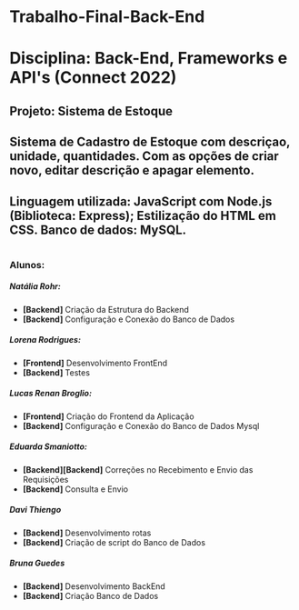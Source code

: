 # Trabalho-Final-Back-End

# Disciplina: Back-End, Frameworks e API's (Connect 2022)

## Projeto: Sistema de Estoque
## Sistema de Cadastro de Estoque com descriçao, unidade, quantidades. Com as opções de criar novo, editar descrição e apagar elemento.

## Linguagem utilizada: JavaScript com Node.js (Biblioteca: Express); Estilização do HTML em CSS. Banco de dados: MySQL.

#

### Alunos:

##### Natália Rohr:
<ul>
  <li><strong>[Backend]</strong> Criação da Estrutura do Backend</li>
  <li><strong>[Backend]</strong> Configuração e Conexão do Banco de Dados</li>
</ul>

##### Lorena Rodrigues:
<ul>
  <li><strong>[Frontend]</strong> Desenvolvimento FrontEnd</li>
  <li><strong>[Backend]</strong> Testes </li>
</ul>

##### Lucas Renan Broglio:
<ul>
  <li><strong>[Frontend]</strong> Criação do Frontend da Aplicação</li>
  <li><strong>[Backend]</strong> Configuração e Conexão do Banco de Dados Mysql</li>
</ul>

##### Eduarda Smaniotto:
<ul>
  <li><strong>[Backend][Backend]</strong> Correções no Recebimento e Envio das Requisições</li>
  <li><strong>[Backend]</strong> Consulta e Envio</li>
</ul>

##### Davi Thiengo
<ul>
  <li><strong>[Backend]</strong> Desenvolvimento rotas</li>
  <li><strong>[Backend]</strong> Criação de script do Banco de Dados</li>
</ul>

##### Bruna Guedes
<ul>
  <li><strong>[Backend]</strong> Desenvolvimento BackEnd</li>
  <li><strong>[Backend]</strong> Criação Banco de Dados </li>
</ul>

